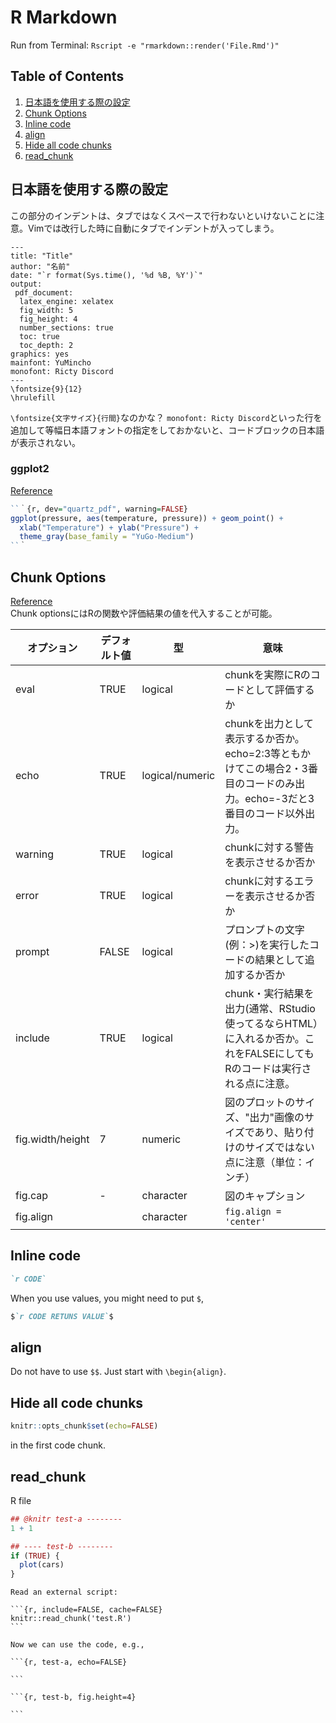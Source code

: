 # R Markdown
Run from Terminal: `Rscript -e "rmarkdown::render('File.Rmd')"`

## Table of Contents
1. [日本語を使用する際の設定](#日本語を使用する際の設定)
2. [Chunk Options](#chunk-options)
3. [Inline code](#inline-code)
4. [align](#align)
5. [Hide all code chunks](#hide-all-code-chunks)
6. [read_chunk](#read_chunk)

## 日本語を使用する際の設定
この部分のインデントは、タブではなくスペースで行わないといけないことに注意。Vimでは改行した時に自動にタブでインデントが入ってしまう。
```rmd
---
title: "Title"
author: "名前"
date: "`r format(Sys.time(), '%d %B, %Y')`"
output:
 pdf_document:
  latex_engine: xelatex
  fig_width: 5
  fig_height: 4
  number_sections: true
  toc: true
  toc_depth: 2
graphics: yes
mainfont: YuMincho
monofont: Ricty Discord
---
\fontsize{9}{12}
\hrulefill
```
`\fontsize{文字サイズ}{行間}`なのかな？
`monofont: Ricty Discord`といった行を追加して等幅日本語フォントの指定をしておかないと、コードブロックの日本語が表示されない。


### ggplot2
[Reference](http://ja.stackoverflow.com/questions/33375/rmarkdown-ggplot2%E3%81%A7%E6%97%A5%E6%9C%AC%E8%AA%9E%E3%82%92%E4%BD%BF%E7%94%A8%E3%81%99%E3%82%8B)
```r
``｀{r, dev="quartz_pdf", warning=FALSE}
ggplot(pressure, aes(temperature, pressure)) + geom_point() + 
  xlab("Temperature") + ylab("Pressure") +
  theme_gray(base_family = "YuGo-Medium")
``｀
```

## Chunk Options
[Reference](http://d.hatena.ne.jp/teramonagi/20130615/1371303616)   
Chunk optionsにはRの関数や評価結果の値を代入することが可能。



| オプション       | デフォルト値 | 型              | 意味                                                                                                                      |
|------------------|--------------|-----------------|---------------------------------------------------------------------------------------------------------------------------|
| eval             | TRUE         | logical         | chunkを実際にRのコードとして評価するか                                                                                    |
| echo             | TRUE         | logical/numeric | chunkを出力として表示するか否か。echo=2:3等ともかけてこの場合2・3番目のコードのみ出力。echo=-3だと3番目のコード以外出力。 |
| warning          | TRUE         | logical         | chunkに対する警告を表示させるか否か                                                                                       |
| error            | TRUE         | logical         | chunkに対するエラーを表示させるか否か                                                                                     |
| prompt           | FALSE        | logical         | プロンプトの文字(例：>)を実行したコードの結果として追加するか否か                                                         |
| include          | TRUE         | logical         | chunk・実行結果を出力(通常、RStudio使ってるならHTML）に入れるか否か。これをFALSEにしてもRのコードは実行される点に注意。   |
| fig.width/height | 7            | numeric         | 図のプロットのサイズ、"出力"画像のサイズであり、貼り付けのサイズではない点に注意（単位：インチ）                          |
| fig.cap          | -            | character       | 図のキャプション    |
| fig.align        |              | character       | `fig.align = 'center'` |


## Inline code
```md
`r CODE`
```
When you use values, you might need to put `$`,
```md
$`r CODE RETUNS VALUE`$
```

## align
Do not have to use `$$`. Just start with `\begin{align}`.


## Hide all code chunks
```r
knitr::opts_chunk$set(echo=FALSE)
```
in the first code chunk.

## read_chunk
R file
```r
## @knitr test-a --------
1 + 1

## ---- test-b --------
if (TRUE) {
  plot(cars)
}
```

<pre><code>Read an external script:

```{r, include=FALSE, cache=FALSE}
knitr::read_chunk('test.R')
```

Now we can use the code, e.g.,

```{r, test-a, echo=FALSE}

```

```{r, test-b, fig.height=4}

```
</code></pre>
